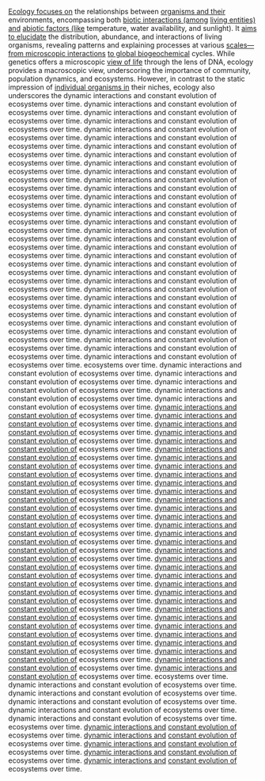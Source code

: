 
[Ecology focuses on](1/3/1/3/2/.Ecology) the relationships between [organisms and their](1/3/1/3/1/2/.Organismic%20Biology) environments, encompassing both [biotic interactions (among](2/2/2/1/_Organic-Inorganic) [living entities) and](3/3/3/1/3/3/_Inanimate-Alive) [abiotic factors (like](1/3/2/2/3/2/.Ocean%20Acidification) temperature, water availability, and sunlight). It [aims to elucidate](2/2/3/2/2/2/.Understanding%20and%20Explanation) the distribution, abundance, and interactions of living organisms, revealing patterns and explaining processes at various [scales—from microscopic interactions](1/2/1/3/1/2/1/1/2/.Scale) [to global biogeochemical](1/3/2/2/3/2/.Ocean%20Acidification) cycles. While genetics offers a microscopic [view of life](3/3/1/3/2/2/_Life-Purposelessness) through the lens of DNA, ecology provides a macroscopic view, underscoring the importance of community, population dynamics, and ecosystems. However, in contrast to the static impression of [individual organisms in](1/3/1/3/1/2/.Organismic%20Biology) their niches, ecology also underscores the dynamic interactions and constant evolution of ecosystems over time. dynamic interactions and constant evolution of ecosystems over time. dynamic interactions and constant evolution of ecosystems over time. dynamic interactions and constant evolution of ecosystems over time. dynamic interactions and constant evolution of ecosystems over time. dynamic interactions and constant evolution of ecosystems over time. dynamic interactions and constant evolution of ecosystems over time. dynamic interactions and constant evolution of ecosystems over time. dynamic interactions and constant evolution of ecosystems over time. dynamic interactions and constant evolution of ecosystems over time. dynamic interactions and constant evolution of ecosystems over time. dynamic interactions and constant evolution of ecosystems over time. dynamic interactions and constant evolution of ecosystems over time. dynamic interactions and constant evolution of ecosystems over time. dynamic interactions and constant evolution of ecosystems over time. dynamic interactions and constant evolution of ecosystems over time. dynamic interactions and constant evolution of ecosystems over time. dynamic interactions and constant evolution of ecosystems over time. dynamic interactions and constant evolution of ecosystems over time. dynamic interactions and constant evolution of ecosystems over time. dynamic interactions and constant evolution of ecosystems over time. dynamic interactions and constant evolution of ecosystems over time. dynamic interactions and constant evolution of ecosystems over time. dynamic interactions and constant evolution of ecosystems over time. dynamic interactions and constant evolution of ecosystems over time. dynamic interactions and constant evolution of ecosystems over time. dynamic interactions and constant evolution of ecosystems over time. dynamic interactions and constant evolution of ecosystems over time. dynamic interactions and constant evolution of ecosystems over time. dynamic interactions and constant evolution of ecosystems over time. dynamic interactions and constant evolution of ecosystems over time. dynamic interactions and constant evolution of ecosystems over time. ecosystems over time. dynamic interactions and constant evolution of ecosystems over time. dynamic interactions and constant evolution of ecosystems over time. dynamic interactions and constant evolution of ecosystems over time. dynamic interactions and constant evolution of ecosystems over time. dynamic interactions and constant evolution of ecosystems over time. [dynamic interactions and](1/3/1/2/1/1/1/2/.Interactions) [constant evolution of](1/3/1/3/2/_Static-Evolution) ecosystems over time. [dynamic interactions and](1/3/1/2/1/1/1/2/.Interactions) [constant evolution of](1/3/1/3/2/_Static-Evolution) ecosystems over time. [dynamic interactions and](1/3/1/2/1/1/1/2/.Interactions) [constant evolution of](1/3/1/3/2/_Static-Evolution) ecosystems over time. [dynamic interactions and](1/3/1/2/1/1/1/2/.Interactions) [constant evolution of](1/3/1/3/2/_Static-Evolution) ecosystems over time. [dynamic interactions and](1/3/1/2/1/1/1/2/.Interactions) [constant evolution of](1/3/1/3/2/_Static-Evolution) ecosystems over time. [dynamic interactions and](1/3/1/2/1/1/1/2/.Interactions) [constant evolution of](1/3/1/3/2/_Static-Evolution) ecosystems over time. [dynamic interactions and](1/3/1/2/1/1/1/2/.Interactions) [constant evolution of](1/3/1/3/2/_Static-Evolution) ecosystems over time. [dynamic interactions and](1/3/1/2/1/1/1/2/.Interactions) [constant evolution of](1/3/1/3/2/_Static-Evolution) ecosystems over time. [dynamic interactions and](1/3/1/2/1/1/1/2/.Interactions) [constant evolution of](1/3/1/3/2/_Static-Evolution) ecosystems over time. [dynamic interactions and](1/3/1/2/1/1/1/2/.Interactions) [constant evolution of](1/3/1/3/2/_Static-Evolution) ecosystems over time. [dynamic interactions and](1/3/1/2/1/1/1/2/.Interactions) [constant evolution of](1/3/1/3/2/_Static-Evolution) ecosystems over time. [dynamic interactions and](1/3/1/2/1/1/1/2/.Interactions) [constant evolution of](1/3/1/3/2/_Static-Evolution) ecosystems over time. [dynamic interactions and](1/3/1/2/1/1/1/2/.Interactions) [constant evolution of](1/3/1/3/2/_Static-Evolution) ecosystems over time. [dynamic interactions and](1/3/1/2/1/1/1/2/.Interactions) [constant evolution of](1/3/1/3/2/_Static-Evolution) ecosystems over time. [dynamic interactions and](1/3/1/2/1/1/1/2/.Interactions) [constant evolution of](1/3/1/3/2/_Static-Evolution) ecosystems over time. [dynamic interactions and](1/3/1/2/1/1/1/2/.Interactions) [constant evolution of](1/3/1/3/2/_Static-Evolution) ecosystems over time. [dynamic interactions and](1/3/1/2/1/1/1/2/.Interactions) [constant evolution of](1/3/1/3/2/_Static-Evolution) ecosystems over time. [dynamic interactions and](1/3/1/2/1/1/1/2/.Interactions) [constant evolution of](1/3/1/3/2/_Static-Evolution) ecosystems over time. [dynamic interactions and](1/3/1/2/1/1/1/2/.Interactions) [constant evolution of](1/3/1/3/2/_Static-Evolution) ecosystems over time. [dynamic interactions and](1/3/1/2/1/1/1/2/.Interactions) [constant evolution of](1/3/1/3/2/_Static-Evolution) ecosystems over time. [dynamic interactions and](1/3/1/2/1/1/1/2/.Interactions) [constant evolution of](1/3/1/3/2/_Static-Evolution) ecosystems over time. [dynamic interactions and](1/3/1/2/1/1/1/2/.Interactions) [constant evolution of](1/3/1/3/2/_Static-Evolution) ecosystems over time. [dynamic interactions and](1/3/1/2/1/1/1/2/.Interactions) [constant evolution of](1/3/1/3/2/_Static-Evolution) ecosystems over time. [dynamic interactions and](1/3/1/2/1/1/1/2/.Interactions) [constant evolution of](1/3/1/3/2/_Static-Evolution) ecosystems over time. [dynamic interactions and](1/3/1/2/1/1/1/2/.Interactions) [constant evolution of](1/3/1/3/2/_Static-Evolution) ecosystems over time. [dynamic interactions and](1/3/1/2/1/1/1/2/.Interactions) [constant evolution of](1/3/1/3/2/_Static-Evolution) ecosystems over time. [dynamic interactions and](1/3/1/2/1/1/1/2/.Interactions) [constant evolution of](1/3/1/3/2/_Static-Evolution) ecosystems over time. [dynamic interactions and](1/3/1/2/1/1/1/2/.Interactions) [constant evolution of](1/3/1/3/2/_Static-Evolution) ecosystems over time. [dynamic interactions and](1/3/1/2/1/1/1/2/.Interactions) [constant evolution of](1/3/1/3/2/_Static-Evolution) ecosystems over time. [dynamic interactions and](1/3/1/2/1/1/1/2/.Interactions) [constant evolution of](1/3/1/3/2/_Static-Evolution) ecosystems over time. [dynamic interactions and](1/3/1/2/1/1/1/2/.Interactions) [constant evolution of](1/3/1/3/2/_Static-Evolution) ecosystems over time. [dynamic interactions and](1/3/1/2/1/1/1/2/.Interactions) [constant evolution of](1/3/1/3/2/_Static-Evolution) ecosystems over time. ecosystems over time. dynamic interactions and constant evolution of ecosystems over time. dynamic interactions and constant evolution of ecosystems over time. dynamic interactions and constant evolution of ecosystems over time. dynamic interactions and constant evolution of ecosystems over time. dynamic interactions and constant evolution of ecosystems over time. ecosystems over time. [dynamic interactions and](1/3/1/2/1/1/1/2/.Interactions) [constant evolution of](1/3/1/3/2/_Static-Evolution) ecosystems over time. [dynamic interactions and](1/3/1/2/1/1/1/2/.Interactions) [constant evolution of](1/3/1/3/2/_Static-Evolution) ecosystems over time. [dynamic interactions and](1/3/1/2/1/1/1/2/.Interactions) [constant evolution of](1/3/1/3/2/_Static-Evolution) ecosystems over time. [dynamic interactions and](1/3/1/2/1/1/1/2/.Interactions) [constant evolution of](1/3/1/3/2/_Static-Evolution) ecosystems over time. [dynamic interactions and](1/3/1/2/1/1/1/2/.Interactions) [constant evolution of](1/3/1/3/2/_Static-Evolution) ecosystems over time.

